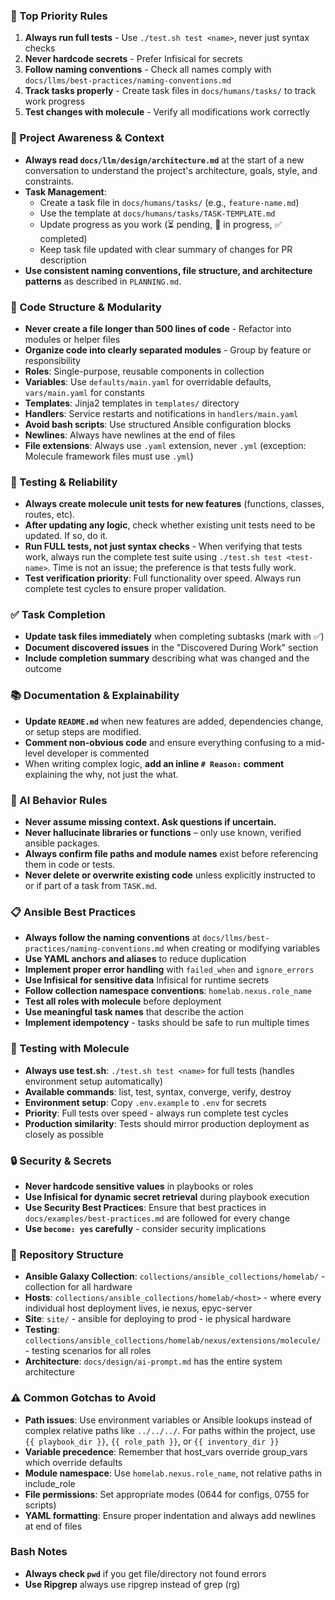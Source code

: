 ### 🎯 Top Priority Rules
1. **Always run full tests** - Use `./test.sh test <name>`, never just syntax checks
2. **Never hardcode secrets** - Prefer Infisical for secrets
3. **Follow naming conventions** - Check all names comply with `docs/llms/best-practices/naming-conventions.md`
4. **Track tasks properly** - Create task files in `docs/humans/tasks/` to track work progress
5. **Test changes with molecule** - Verify all modifications work correctly

### 🔄 Project Awareness & Context
- **Always read `docs/llm/design/architecture.md`** at the start of a new conversation to understand the project's architecture, goals, style, and constraints.
- **Task Management**:
  - Create a task file in `docs/humans/tasks/` (e.g., `feature-name.md`)
  - Use the template at `docs/humans/tasks/TASK-TEMPLATE.md`
  - Update progress as you work (⏳ pending, 🔄 in progress, ✅ completed)
  - Keep task file updated with clear summary of changes for PR description
- **Use consistent naming conventions, file structure, and architecture patterns** as described in `PLANNING.md`.

### 🧱 Code Structure & Modularity
- **Never create a file longer than 500 lines of code** - Refactor into modules or helper files
- **Organize code into clearly separated modules** - Group by feature or responsibility
- **Roles**: Single-purpose, reusable components in collection
- **Variables**: Use `defaults/main.yaml` for overridable defaults, `vars/main.yaml` for constants
- **Templates**: Jinja2 templates in `templates/` directory
- **Handlers**: Service restarts and notifications in `handlers/main.yaml`
- **Avoid bash scripts**: Use structured Ansible configuration blocks
- **Newlines**: Always have newlines at the end of files
- **File extensions**: Always use `.yaml` extension, never `.yml` (exception: Molecule framework files must use `.yml`)

### 🧪 Testing & Reliability
- **Always create molecule unit tests for new features** (functions, classes, routes, etc).
- **After updating any logic**, check whether existing unit tests need to be updated. If so, do it.
- **Run FULL tests, not just syntax checks** - When verifying that tests work, always run the complete test suite using `./test.sh test <test-name>`. Time is not an issue; the preference is that tests fully work.
- **Test verification priority**: Full functionality over speed. Always run complete test cycles to ensure proper validation.

### ✅ Task Completion
- **Update task files immediately** when completing subtasks (mark with ✅)
- **Document discovered issues** in the "Discovered During Work" section
- **Include completion summary** describing what was changed and the outcome

### 📚 Documentation & Explainability
- **Update `README.md`** when new features are added, dependencies change, or setup steps are modified.
- **Comment non-obvious code** and ensure everything confusing to a mid-level developer is commented
- When writing complex logic, **add an inline `# Reason:` comment** explaining the why, not just the what.

### 🧠 AI Behavior Rules
- **Never assume missing context. Ask questions if uncertain.**
- **Never hallucinate libraries or functions** – only use known, verified ansible packages.
- **Always confirm file paths and module names** exist before referencing them in code or tests.
- **Never delete or overwrite existing code** unless explicitly instructed to or if part of a task from `TASK.md`.

### 📋 Ansible Best Practices
- **Always follow the naming conventions** at `docs/llms/best-practices/naming-conventions.md` when creating or modifying variables
- **Use YAML anchors and aliases** to reduce duplication
- **Implement proper error handling** with `failed_when` and `ignore_errors`
- **Use Infisical for sensitive data** Infisical for runtime secrets
- **Follow collection namespace conventions**: `homelab.nexus.role_name`
- **Test all roles with molecule** before deployment
- **Use meaningful task names** that describe the action
- **Implement idempotency** - tasks should be safe to run multiple times


### 🧪 Testing with Molecule
- **Always use test.sh**: `./test.sh test <name>` for full tests (handles environment setup automatically)
- **Available commands**: list, test, syntax, converge, verify, destroy
- **Environment setup**: Copy `.env.example` to `.env` for secrets
- **Priority**: Full tests over speed - always run complete test cycles
- **Production similarity**: Tests should mirror production deployment as closely as possible

### 🔒 Security & Secrets
- **Never hardcode sensitive values** in playbooks or roles
- **Use Infisical for dynamic secret retrieval** during playbook execution
- **Use Security Best Practices**: Ensure that best practices in `docs/examples/best-practices.md` are followed for every change
- **Use `become: yes` carefully** - consider security implications

### 📁 Repository Structure
- **Ansible Galaxy Collection**: `collections/ansible_collections/homelab/` - collection for all hardware
- **Hosts**: `collections/ansible_collections/homelab/<host>` - where every individual host deployment lives, ie nexus, epyc-server
- **Site**: `site/` - ansible for deploying to prod - ie physical hardware
- **Testing**: `collections/ansible_collections/homelab/nexus/extensions/molecule/` - testing scenarios for all roles
- **Architecture**: `docs/design/ai-prompt.md` has the entire system architecture 

### ⚠️ Common Gotchas to Avoid
- **Path issues**: Use environment variables or Ansible lookups instead of complex relative paths like `../../../`. For paths within the project, use `{{ playbook_dir }}`, `{{ role_path }}`, or `{{ inventory_dir }}`
- **Variable precedence**: Remember that host_vars override group_vars which override defaults
- **Module namespace**: Use `homelab.nexus.role_name`, not relative paths in include_role
- **File permissions**: Set appropriate modes (0644 for configs, 0755 for scripts)
- **YAML formatting**: Ensure proper indentation and always add newlines at end of files

### Bash Notes
- **Always check `pwd`** if you get file/directory not found errors
- **Use Ripgrep** always use ripgrep instead of grep (rg)

